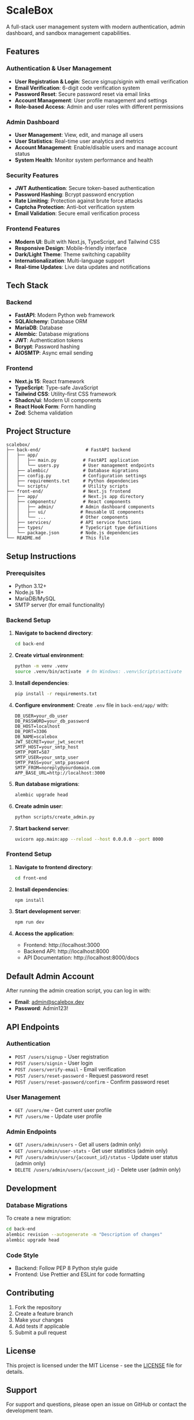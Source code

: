 # ScaleBox

A full-stack user management system with modern authentication, admin dashboard, and sandbox management capabilities.

## Features

### Authentication & User Management
- **User Registration & Login**: Secure signup/signin with email verification
- **Email Verification**: 6-digit code verification system
- **Password Reset**: Secure password reset via email links
- **Account Management**: User profile management and settings
- **Role-based Access**: Admin and user roles with different permissions

### Admin Dashboard
- **User Management**: View, edit, and manage all users
- **User Statistics**: Real-time user analytics and metrics
- **Account Management**: Enable/disable users and manage account status
- **System Health**: Monitor system performance and health

### Security Features
- **JWT Authentication**: Secure token-based authentication
- **Password Hashing**: Bcrypt password encryption
- **Rate Limiting**: Protection against brute force attacks
- **Captcha Protection**: Anti-bot verification system
- **Email Validation**: Secure email verification process

### Frontend Features
- **Modern UI**: Built with Next.js, TypeScript, and Tailwind CSS
- **Responsive Design**: Mobile-friendly interface
- **Dark/Light Theme**: Theme switching capability
- **Internationalization**: Multi-language support
- **Real-time Updates**: Live data updates and notifications

## Tech Stack

### Backend
- **FastAPI**: Modern Python web framework
- **SQLAlchemy**: Database ORM
- **MariaDB**: Database
- **Alembic**: Database migrations
- **JWT**: Authentication tokens
- **Bcrypt**: Password hashing
- **AIOSMTP**: Async email sending

### Frontend
- **Next.js 15**: React framework
- **TypeScript**: Type-safe JavaScript
- **Tailwind CSS**: Utility-first CSS framework
- **Shadcn/ui**: Modern UI components
- **React Hook Form**: Form handling
- **Zod**: Schema validation

## Project Structure

```
scalebox/
├── back-end/                 # FastAPI backend
│   ├── app/
│   │   ├── main.py          # FastAPI application
│   │   └── users.py         # User management endpoints
│   ├── alembic/             # Database migrations
│   ├── config.py            # Configuration settings
│   ├── requirements.txt     # Python dependencies
│   └── scripts/             # Utility scripts
├── front-end/               # Next.js frontend
│   ├── app/                 # Next.js app directory
│   ├── components/          # React components
│   │   ├── admin/          # Admin dashboard components
│   │   ├── ui/             # Reusable UI components
│   │   └── ...             # Other components
│   ├── services/           # API service functions
│   ├── types/              # TypeScript type definitions
│   └── package.json        # Node.js dependencies
└── README.md               # This file
```

## Setup Instructions

### Prerequisites
- Python 3.12+
- Node.js 18+
- MariaDB/MySQL
- SMTP server (for email functionality)

### Backend Setup

1. **Navigate to backend directory**:
   ```bash
   cd back-end
   ```

2. **Create virtual environment**:
   ```bash
   python -m venv .venv
   source .venv/bin/activate  # On Windows: .venv\Scripts\activate
   ```

3. **Install dependencies**:
   ```bash
   pip install -r requirements.txt
   ```

4. **Configure environment**:
   Create `.env` file in `back-end/app/` with:
   ```env
   DB_USER=your_db_user
   DB_PASSWORD=your_db_password
   DB_HOST=localhost
   DB_PORT=3306
   DB_NAME=scalebox
   JWT_SECRET=your_jwt_secret
   SMTP_HOST=your_smtp_host
   SMTP_PORT=587
   SMTP_USER=your_smtp_user
   SMTP_PASS=your_smtp_password
   SMTP_FROM=noreply@yourdomain.com
   APP_BASE_URL=http://localhost:3000
   ```

5. **Run database migrations**:
   ```bash
   alembic upgrade head
   ```

6. **Create admin user**:
   ```bash
   python scripts/create_admin.py
   ```

7. **Start backend server**:
   ```bash
   uvicorn app.main:app --reload --host 0.0.0.0 --port 8000
   ```

### Frontend Setup

1. **Navigate to frontend directory**:
   ```bash
   cd front-end
   ```

2. **Install dependencies**:
   ```bash
   npm install
   ```

3. **Start development server**:
   ```bash
   npm run dev
   ```

4. **Access the application**:
   - Frontend: http://localhost:3000
   - Backend API: http://localhost:8000
   - API Documentation: http://localhost:8000/docs

## Default Admin Account

After running the admin creation script, you can log in with:
- **Email**: admin@scalebox.dev
- **Password**: Admin123!

## API Endpoints

### Authentication
- `POST /users/signup` - User registration
- `POST /users/signin` - User login
- `POST /users/verify-email` - Email verification
- `POST /users/reset-password` - Request password reset
- `POST /users/reset-password/confirm` - Confirm password reset

### User Management
- `GET /users/me` - Get current user profile
- `PUT /users/me` - Update user profile

### Admin Endpoints
- `GET /users/admin/users` - Get all users (admin only)
- `GET /users/admin/user-stats` - Get user statistics (admin only)
- `PUT /users/admin/users/{account_id}/status` - Update user status (admin only)
- `DELETE /users/admin/users/{account_id}` - Delete user (admin only)

## Development

### Database Migrations
To create a new migration:
```bash
cd back-end
alembic revision --autogenerate -m "Description of changes"
alembic upgrade head
```

### Code Style
- Backend: Follow PEP 8 Python style guide
- Frontend: Use Prettier and ESLint for code formatting

## Contributing

1. Fork the repository
2. Create a feature branch
3. Make your changes
4. Add tests if applicable
5. Submit a pull request

## License

This project is licensed under the MIT License - see the [LICENSE](LICENSE) file for details.

## Support

For support and questions, please open an issue on GitHub or contact the development team. 
